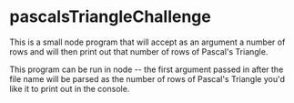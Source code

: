 # pascalsTriangleChallenge

This is a small node program that will accept as an argument a number of rows and will then print out that number of rows of Pascal's Triangle.

This program can be run in node -- the first argument passed in after the file name will be parsed as the number of rows of Pascal's Triangle you'd like it to print out in the console.
